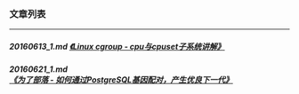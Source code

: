 ### 文章列表  
----  
##### 20160613_1.md   [《Linux cgroup - cpu与cpuset子系统讲解》](20160613_1.md)  
##### 20160621_1.md   [《为了部落 - 如何通过PostgreSQL基因配对，产生优良下一代》](20160621_1.md)  
